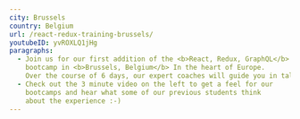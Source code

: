 ```yaml
---
city: Brussels
country: Belgium
url: /react-redux-training-brussels/
youtubeID: yvROXLQ1jHg
paragraphs:
  - Join us for our first addition of the <b>React, Redux, GraphQL</b>
    bootcamp in <b>Brussels, Belgium</b> In the heart of Europe.
    Over the course of 6 days, our expert coaches will guide you in talking your front-end dev skills to the next level as you learn the core tools and technologies of the ReactJS ecosystem.
  - Check out the 3 minute video on the left to get a feel for our
    bootcamps and hear what some of our previous students think
    about the experience :-)
---
```

